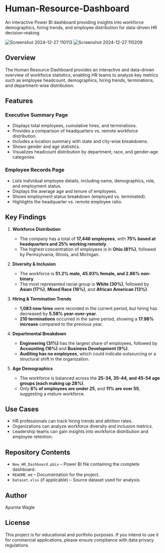 # Human-Resource-Dashboard
An interactive Power BI dashboard providing insights into workforce demographics, hiring trends, and employee distribution for data-driven HR decision-making.

![Screenshot 2024-12-27 110113](https://github.com/user-attachments/assets/0e620c08-7b38-488e-bf3a-4180593f7470)
![Screenshot 2024-12-27 110209](https://github.com/user-attachments/assets/739cec7d-9e70-405f-9b29-51ff789d2897)

## Overview
The Human Resource Dashboard provides an interactive and data-driven overview of workforce statistics, enabling HR teams to analyze key metrics such as employee headcount, demographics, hiring trends, terminations, and department-wise distribution.

## Features

### Executive Summary Page
- Displays total employees, cumulative hires, and terminations.
- Provides a comparison of headquarters vs. remote workforce distribution.
- Includes a location summary with state and city-wise breakdowns.
- Shows gender and age statistics.
- Visualizes headcount distribution by department, race, and gender-age categories.

### Employee Records Page
- Lists individual employee details, including name, demographics, role, and employment status.
- Displays the average age and tenure of employees.
- Shows employment status breakdown (employed vs. terminated).
- Highlights the headquarter vs. remote employee ratio.

## Key Findings
1. **Workforce Distribution**  
   - The company has a total of **17,446 employees**, with **75% based at headquarters and 25% working remotely**.
   - The highest concentration of employees is in **Ohio (81%)**, followed by Pennsylvania, Illinois, and Michigan.

2. **Diversity & Inclusion**  
   - The workforce is **51.2% male, 45.93% female, and 2.86% non-binary**.
   - The most represented racial group is **White (30%)**, followed by **Asian (17%)**, **Mixed Race (16%)**, and **African American (13%)**.

3. **Hiring & Termination Trends**  
   - **1,083 new hires** were recorded in the current period, but hiring has decreased by **5.58% year-over-year**.
   - **210 terminations** occurred in the same period, showing a **17.98% increase** compared to the previous year.

4. **Departmental Breakdown**  
   - **Engineering (31%)** has the largest share of employees, followed by **Accounting (16%)** and **Business Development (9%)**.
   - **Auditing has no employees**, which could indicate outsourcing or a structural shift in the organization.

5. **Age Demographics**  
   - The workforce is balanced across the **25-34, 35-44, and 45-54 age groups (each making up 28%)**.
   - Only **6% of employees are under 25**, and **11% are over 55**, suggesting a mature workforce.

## Use Cases
- HR professionals can track hiring trends and attrition rates.
- Organizations can analyze workforce diversity and inclusion metrics.
- Leadership teams can gain insights into workforce distribution and employee retention.

## Repository Contents
- `New_HR_Dashboard.pbix` – Power BI file containing the complete dashboard.
- `README.md` – Documentation for the project.
- `Dataset.xlsx` (if applicable) – Source dataset used for analysis.

## Author
Ayurma Wagle

## License
This project is for educational and portfolio purposes. If you intend to use it for commercial applications, please ensure compliance with data privacy regulations.

